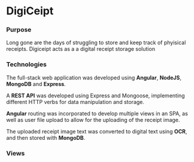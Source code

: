# DigiCeipt

### Purpose
Long gone are the days of struggling to store and keep track of phyisical receipts. Digiceipt acts as a a digital receipt storage solution

### Technologies
The full-stack web application was developed using **Angular**, **NodeJS**, **MongoDB** and **Express**.

A **REST API** was developed using Express and Mongoose, implementing different HTTP verbs for data manipulation and storage.

**Angular** routing was incorporated to develop multiple views in an SPA, as well as user file upload to allow for the uploading of the receipt image.

The uploaded receipt image text was converted to digital text using **OCR**, and then stored with **MongoDB**.

### Views
